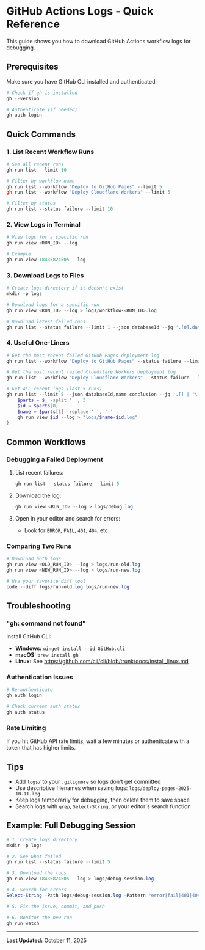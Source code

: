 # GitHub Actions Logs - Quick Reference

This guide shows you how to download GitHub Actions workflow logs for debugging.

## Prerequisites

Make sure you have GitHub CLI installed and authenticated:

```powershell
# Check if gh is installed
gh --version

# Authenticate (if needed)
gh auth login
```

## Quick Commands

### 1. List Recent Workflow Runs

```powershell
# See all recent runs
gh run list --limit 10

# Filter by workflow name
gh run list --workflow "Deploy to GitHub Pages" --limit 5
gh run list --workflow "Deploy Cloudflare Workers" --limit 5

# Filter by status
gh run list --status failure --limit 10
```

### 2. View Logs in Terminal

```powershell
# View logs for a specific run
gh run view <RUN_ID> --log

# Example
gh run view 18435824505 --log
```

### 3. Download Logs to Files

```powershell
# Create logs directory if it doesn't exist
mkdir -p logs

# Download logs for a specific run
gh run view <RUN_ID> --log > logs/workflow-<RUN_ID>.log

# Download latest failed runs
gh run list --status failure --limit 1 --json databaseId --jq '.[0].databaseId' | ForEach-Object { gh run view $_ --log > logs/latest-failure.log }
```

### 4. Useful One-Liners

```powershell
# Get the most recent failed GitHub Pages deployment log
gh run list --workflow "Deploy to GitHub Pages" --status failure --limit 1 --json databaseId --jq '.[0].databaseId' | ForEach-Object { gh run view $_ --log > logs/deploy-pages-latest.log }

# Get the most recent failed Cloudflare Workers deployment log
gh run list --workflow "Deploy Cloudflare Workers" --status failure --limit 1 --json databaseId --jq '.[0].databaseId' | ForEach-Object { gh run view $_ --log > logs/deploy-workers-latest.log }

# Get ALL recent logs (last 5 runs)
gh run list --limit 5 --json databaseId,name,conclusion --jq '.[] | "\(.databaseId) \(.name) \(.conclusion)"' | ForEach-Object {
    $parts = $_ -split ' ', 3
    $id = $parts[0]
    $name = $parts[1] -replace ' ', '-'
    gh run view $id --log > "logs/$name-$id.log"
}
```

## Common Workflows

### Debugging a Failed Deployment

1. List recent failures:
   ```powershell
   gh run list --status failure --limit 5
   ```

2. Download the log:
   ```powershell
   gh run view <RUN_ID> --log > logs/debug.log
   ```

3. Open in your editor and search for errors:
   - Look for `ERROR`, `FAIL`, `401`, `404`, etc.

### Comparing Two Runs

```powershell
# Download both logs
gh run view <OLD_RUN_ID> --log > logs/run-old.log
gh run view <NEW_RUN_ID> --log > logs/run-new.log

# Use your favorite diff tool
code --diff logs/run-old.log logs/run-new.log
```

## Troubleshooting

### "gh: command not found"

Install GitHub CLI:
- **Windows:** `winget install --id GitHub.cli`
- **macOS:** `brew install gh`
- **Linux:** See https://github.com/cli/cli/blob/trunk/docs/install_linux.md

### Authentication Issues

```powershell
# Re-authenticate
gh auth login

# Check current auth status
gh auth status
```

### Rate Limiting

If you hit GitHub API rate limits, wait a few minutes or authenticate with a token that has higher limits.

## Tips

- Add `logs/` to your `.gitignore` so logs don't get committed
- Use descriptive filenames when saving logs: `logs/deploy-pages-2025-10-11.log`
- Keep logs temporarily for debugging, then delete them to save space
- Search logs with `grep`, `Select-String`, or your editor's search function

## Example: Full Debugging Session

```powershell
# 1. Create logs directory
mkdir -p logs

# 2. See what failed
gh run list --status failure --limit 5

# 3. Download the logs
gh run view 18435824505 --log > logs/debug-session.log

# 4. Search for errors
Select-String -Path logs/debug-session.log -Pattern "error|fail|401|404" -Context 2,2

# 5. Fix the issue, commit, and push

# 6. Monitor the new run
gh run watch
```

---

**Last Updated:** October 11, 2025
